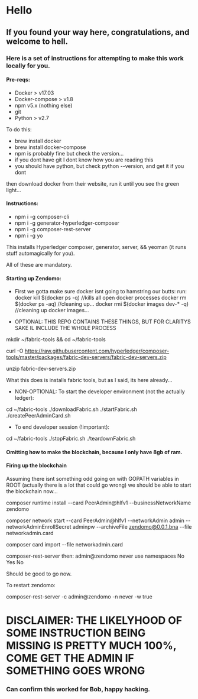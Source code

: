 # Hello

## If you found your way here, congratulations, and welcome to hell.

### Here is a set of instructions for attempting to make this work locally for you.

#### Pre-reqs:
- Docker > v17.03
- Docker-compose > v1.8
- npm v5.x (nothing else)
- git
- Python > v2.7

To do this:

- brew install docker
- brew install docker-compose
- npm is probably fine but check the version...
- if you dont have git I dont know how you are reading this
- you should have python, but check python --version, and get it if you dont

then download docker from their website, run it until you see the green light...

#### Instructions:
- npm i -g composer-cli
- npm i -g generator-hyperledger-composer
- npm i -g composer-rest-server
- npm i -g yo

This installs Hyperledger composer, generator, server, && yeoman (it runs stuff automagically for you).

All of these are mandatory.

#### Starting up Zendomo:
- First we gotta make sure docker isnt going to hamstring our butts:
run:
  docker kill $(docker ps -q)         //kills all open docker processes
  docker rm $(docker ps -aq)          //cleaning up...
  docker rmi $(docker images dev-* -q)  //cleaning up docker images...

- OPTIONAL: THIS REPO CONTAINS THESE THINGS, BUT FOR CLARITYS SAKE IL INCLUDE THE WHOLE PROCESS

mkdir ~/fabric-tools && cd ~/fabric-tools

curl -O https://raw.githubusercontent.com/hyperledger/composer-tools/master/packages/fabric-dev-servers/fabric-dev-servers.zip

unzip fabric-dev-servers.zip

What this does is installs fabric tools, but as I said, its here already...


- NON-OPTIONAL: To start the developer environment (not the actually ledger):

cd ~/fabric-tools
./downloadFabric.sh
./startFabric.sh
./createPeerAdminCard.sh

- To end developer session (!important):

cd ~/fabric-tools
./stopFabric.sh
./teardownFabric.sh



#### Omitting how to make the blockchain, because I only have 8gb of ram.
#### Firing up the blockchain

Assuming there isnt something odd going on with GOPATH variables in ROOT (actually there is a lot that could go wrong) we should be able to start the blockchain now...

composer runtime install --card PeerAdmin@hlfv1 --businessNetworkName zendomo

composer network start --card PeerAdmin@hlfv1 --networkAdmin admin --networkAdminEnrollSecret adminpw --archiveFile zendomo@0.0.1.bna --file networkadmin.card

composer card import --file networkadmin.card

composer-rest-server
then: admin@zendomo
      never use namespaces
      No
      Yes
      No

Should be good to go now.

To restart zendomo:

composer-rest-server -c admin@zendomo -n never -w true


# DISCLAIMER: THE LIKELYHOOD OF SOME INSTRUCTION BEING MISSING IS PRETTY MUCH 100%, COME GET THE ADMIN IF SOMETHING GOES WRONG

### Can confirm this worked for Bob, happy hacking.